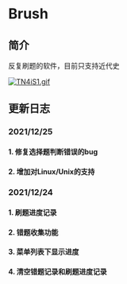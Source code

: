 # Brush

## 简介
反复刷题的软件，目前只支持近代史

[![TN4iS1.gif](https://s4.ax1x.com/2021/12/24/TN4iS1.gif)](https://imgtu.com/i/TN4iS1)

## 更新日志

### 2021/12/25

#### 1. 修复选择题判断错误的bug

#### 2. 增加对Linux/Unix的支持

### 2021/12/24

#### 1. 刷题进度记录

#### 2. 错题收集功能

#### 3. 菜单列表下显示进度

#### 4. 清空错题记录和刷题进度记录
